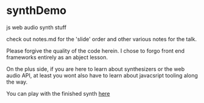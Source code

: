 # synthDemo
js web audio synth stuff

check out notes.md for the 'slide' order and other various notes for the talk.

Please forgive the quality of the code herein.
I chose to forgo front end frameworks entirely as an abject lesson.

On the plus side, if you are here to learn about synthesizers or the web audio API,
at least you wont also have to learn about javacsript tooling along the way.

You can play with the finished synth [here](https://bordenjardine.github.io/synthDemo/lfo_demo.html)
